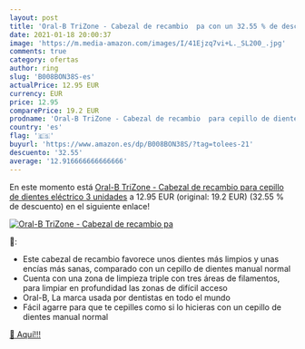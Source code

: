 ```yaml
---
layout: post
title: 'Oral-B TriZone - Cabezal de recambio  pa con un 32.55 % de descuento'
date: 2021-01-18 20:00:37
image: 'https://m.media-amazon.com/images/I/41Ejzq7vi+L._SL200_.jpg'
comments: true
category: ofertas
author: ring
slug: 'B008BON38S-es'
actualPrice: 12.95 EUR
currency: EUR
price: 12.95
comparePrice: 19.2 EUR
prodname: 'Oral-B TriZone - Cabezal de recambio  para cepillo de dientes eléctrico  3 unidades'
country: 'es'
flag: '🇪🇸'
buyurl: 'https://www.amazon.es/dp/B008BON38S/?tag=tolees-21'
descuento: '32.55'
average: '12.916666666666666'
---
```


En este momento está [Oral-B TriZone - Cabezal de recambio  para cepillo de dientes eléctrico  3 unidades](https://www.amazon.es/dp/B008BON38S/?tag=tolees-21) a 12.95 EUR (original: 19.2 EUR) (32.55 %  de descuento) en el siguiente enlace!

[![Oral-B TriZone - Cabezal de recambio  pa](https://m.media-amazon.com/images/I/41Ejzq7vi+L._SL200_.jpg)](https://www.amazon.es/dp/B008BON38S/?tag=tolees-21)

🔎:

- Este cabezal de recambio favorece unos dientes más limpios y unas encías más sanas, comparado con un cepillo de dientes manual normal
- Cuenta con una zona de limpieza triple con tres áreas de filamentos, para limpiar en profundidad las zonas de difícil acceso
- Oral-B, La marca usada por dentistas en todo el mundo
- Fácil agarre para que te cepilles como si lo hicieras con un cepillo de dientes manual normal

[🛒 Aquí!!!](https://www.amazon.es/dp/B008BON38S/?tag=tolees-21)
